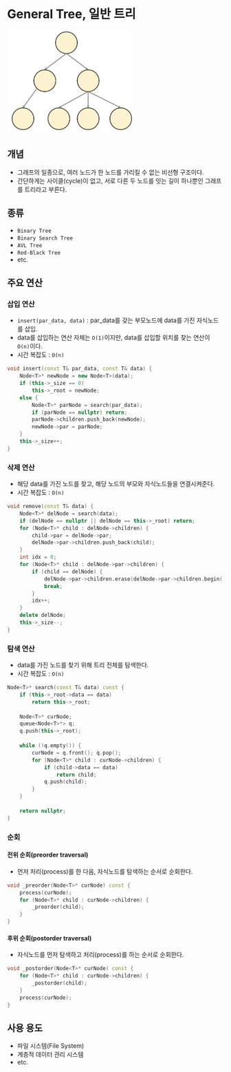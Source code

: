 # General Tree, 일반 트리
![](imgs/1.PNG)
## 개념
- 그래프의 일종으로, 여러 노드가 한 노드를 가리킬 수 없는 비선형 구조이다. 
- 간단하게는 사이클(cycle)이 없고, 서로 다른 두 노드를 잇는 길이 하나뿐인 그래프를 트리라고 부른다.

## 종류
 - `Binary Tree`
 - `Binary Search Tree`
 - `AVL Tree`
 - `Red-Black Tree`
 - etc.

## 주요 연산
### 삽입 연산
- `insert(par_data, data)` : par_data를 갖는 부모노드에 data를 가진 자식노드를 삽입.
- data를 삽입하는 연산 자체는 `O(1)`이지만, data를 삽입할 위치를 찾는 연산이 `O(n)`이다.
- 시간 복잡도 : `O(n)`
```c++
void insert(const T& par_data, const T& data) {
	Node<T>* newNode = new Node<T>(data);
	if (this->_size == 0)
		this->_root = newNode;
	else {
		Node<T>* parNode = search(par_data);
		if (parNode == nullptr) return;
		parNode->children.push_back(newNode);
		newNode->par = parNode;
	}
	this->_size++;
}
```
### 삭제 연산
- 해당 data를 가진 노드를 찾고, 해당 노드의 부모와 자식노드들을 연결시켜준다.
- 시간 복잡도 : `O(n)`
```c++
void remove(const T& data) {
	Node<T>* delNode = search(data);
	if (delNode == nullptr || delNode == this->_root) return;
	for (Node<T>* child : delNode->children) {
		child->par = delNode->par;
		delNode->par->children.push_back(child);
	}
	int idx = 0;
	for (Node<T>* child : delNode->par->children) {
		if (child == delNode) {
			delNode->par->children.erase(delNode->par->children.begin() + idx);
			break;
		}
		idx++;
	}
	delete delNode;
	this->_size--;
}
```
### 탐색 연산
- data를 가진 노드를 찾기 위해 트리 전체를 탐색한다.
- 시간 복잡도 : `O(n)`
```c++
Node<T>* search(const T& data) const {
	if (this->_root->data == data) 
		return this->_root;

	Node<T>* curNode;
	queue<Node<T>*> q;
	q.push(this->_root);

	while (!q.empty()) {
		curNode = q.front(); q.pop();
		for (Node<T>* child : curNode->children) {
			if (child->data == data) 
				return child;
			q.push(child);
		}
	}

	return nullptr;
}
```

### 순회
#### 전위 순회(preorder traversal)
- 먼저 처리(process)를 한 다음, 자식노드를 탐색하는 순서로 순회한다.
```c++
void _preorder(Node<T>* curNode) const {
	process(curNode);
	for (Node<T>* child : curNode->children) {
		_preorder(child);
	}
}
```
#### 후위 순회(postorder traversal)
- 자식노드를 먼저 탐색하고 처리(process)를 하는 순서로 순회한다.
```c++
void _postorder(Node<T>* curNode) const {
	for (Node<T>* child : curNode->children) {
		_postorder(child);
	}
	process(curNode);
}
```

## 사용 용도
- 파일 시스템(File System)
- 계층적 데이터 관리 시스템
- etc.